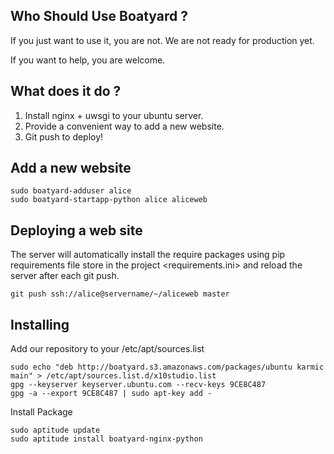 ## Who Should Use Boatyard ?

If you just want to use it, you are not. 
We are not ready for production yet.

If you want to help, you are welcome.

## What does it do ?

1. Install nginx + uwsgi to your ubuntu server.
2. Provide a convenient way to add a new website.
3. Git push to deploy!

## Add a new website 

    sudo boatyard-adduser alice 
    sudo boatyard-startapp-python alice aliceweb 
    
## Deploying a web site
The server will automatically install the require packages using 
pip requirements file store in the project <requirements.ini> and 
reload the server after each git push. 
 
    git push ssh://alice@servername/~/aliceweb master 

## Installing
Add our repository to your /etc/apt/sources.list

    sudo echo "deb http://boatyard.s3.amazonaws.com/packages/ubuntu karmic main" > /etc/apt/sources.list.d/x10studio.list
    gpg --keyserver keyserver.ubuntu.com --recv-keys 9CE8C487
    gpg -a --export 9CE8C487 | sudo apt-key add -

Install Package

    sudo aptitude update 
    sudo aptitude install boatyard-nginx-python
    

